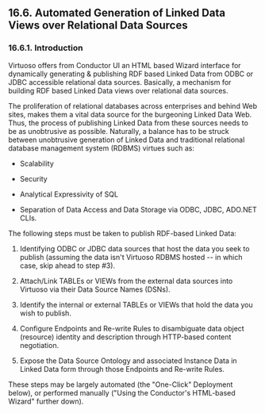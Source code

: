 <div>

<div>

<div>

<div>

## 16.6. Automated Generation of Linked Data Views over Relational Data Sources

</div>

</div>

</div>

<div>

<div>

<div>

<div>

### 16.6.1. Introduction

</div>

</div>

</div>

Virtuoso offers from Conductor UI an HTML based Wizard interface for
dynamically generating & publishing RDF based Linked Data from ODBC or
JDBC accessible relational data sources. Basically, a mechanism for
building RDF based Linked Data views over relational data sources.

The proliferation of relational databases across enterprises and behind
Web sites, makes them a vital data source for the burgeoning Linked Data
Web. Thus, the process of publishing Linked Data from these sources
needs to be as unobtrusive as possible. Naturally, a balance has to be
struck between unobtrusive generation of Linked Data and traditional
relational database management system (RDBMS) virtues such as:

<div>

- Scalability

- Security

- Analytical Expressivity of SQL

- Separation of Data Access and Data Storage via ODBC, JDBC, ADO.NET
  CLIs.

</div>

The following steps must be taken to publish RDF-based Linked Data:

<div>

1.  Identifying ODBC or JDBC data sources that host the data you seek to
    publish (assuming the data isn't Virtuoso RDBMS hosted -- in which
    case, skip ahead to step \#3).

2.  Attach/Link TABLEs or VIEWs from the external data sources into
    Virtuoso via their Data Source Names (DSNs).

3.  Identify the internal or external TABLEs or VIEWs that hold the data
    you wish to publish.

4.  Configure Endpoints and Re-write Rules to disambiguate data object
    (resource) identity and description through HTTP-based content
    negotiation.

5.  Expose the Data Source Ontology and associated Instance Data in
    Linked Data form through those Endpoints and Re-write Rules.

</div>

These steps may be largely automated (the "One-Click" Deployment below),
or performed manually ("Using the Conductor's HTML-based Wizard" further
down).

</div>

</div>
